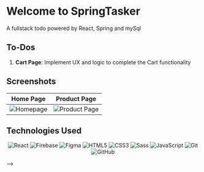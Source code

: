 # Welcome to SpringTasker

A fullstack todo powered by React, Spring and mySql

<!-- <div align="center">
https://miro.com/app/board/uXjVKG9EJno=/
  <img src="./brief/homepage.png" alt="Homepage Screenshot" width="700">
</div>

<br>

Explore it at: [portfolio.staceyfanner.com/theMarketPlace/](http://portfolio.staceyfanner.com/theMarketPlace/)

## About

theMarketPlace is a React front-end e-commerce application designed to provide users with an immersive shopping experience for luxury fashion items. Leveraging React and FireBase, it offers a seamless interface for browsing products.

## Planning Artifacts

1. Figma board: [board](https://www.figma.com/file/it0HP8sbGr3JPLmASUos2s/theMarketPlace---ecom?type=design&node-id=1-2&mode=design&t=P6UBNRnVQDfHI7Jo-0)

<div align="center">
  <img src="./brief/responsive-design.png" alt="Screenshot of my Figma design board" width="300">
</div>

<br>

## Key Features:

1. **Product Carousel:** Provides an interactive way to create awareness for new products while increasing user engagement and time spent on site.
2. **Category Page:** Display a grid of products populated via FireBase.
3. **Product Page:** Provides additional details of a selected product including the ability to add as a favorite and add to cart.

## Key Learning Highlights

1. **useReducer**: Exploring this as an alternative to useState given I had several methods which affected state.
2. **useContext**: Helped me streamline the way data is passed down through the component tree.
3. **Seeding data via dummyJson API**: Working with the admin SDK for FireBase to populate my db with products.

<!-- 
## Challenges

1. **Dialog element**: Issues with rendering and understanding that adding a display property to the dialog itself would negate the close() method which meant that the dialog effectively would not "close".
2. **CSS Positioning**: Working across Grid and Flexbox to get the best of each.
3. **Responsive Design**: Trying to manage how the app would be experienced across a range of device sizes - using Polypane to guide my choices to help shape a responsive experience.  -->

## To-Dos

1. **Cart Page**: Implement UX and logic to complete the Cart functionality 

## Screenshots

| Home Page                                | Product Page                     |
| ---------------------------------------- | ------------------------------- |
| ![Homepage](./brief/homepage.png) | ![Product Page](./brief/product.png) |

## Technologies Used

<div align="center">

![React](https://img.shields.io/badge/-React-05122A?style=flat&logo=react)
![Firebase](https://img.shields.io/badge/-Firebase-05122A?style=flat&logo=firebase)
![Figma](https://img.shields.io/badge/-Figma-05122A?style=flat&logo=figma)
![HTML5](https://img.shields.io/badge/-HTML5-05122A?style=flat&logo=html5)
![CSS3](https://img.shields.io/badge/-CSS3-05122A?style=flat&logo=css3)
![Sass](https://img.shields.io/badge/-Sass-05122A?style=flat&logo=sass)
![JavaScript](https://img.shields.io/badge/-JavaScript-05122A?style=flat&logo=javascript)
![Git](https://img.shields.io/badge/-Git-05122A?style=flat&logo=git)
![GitHub](https://img.shields.io/badge/-GitHub-05122A?style=flat&logo=github)

</div> -->
